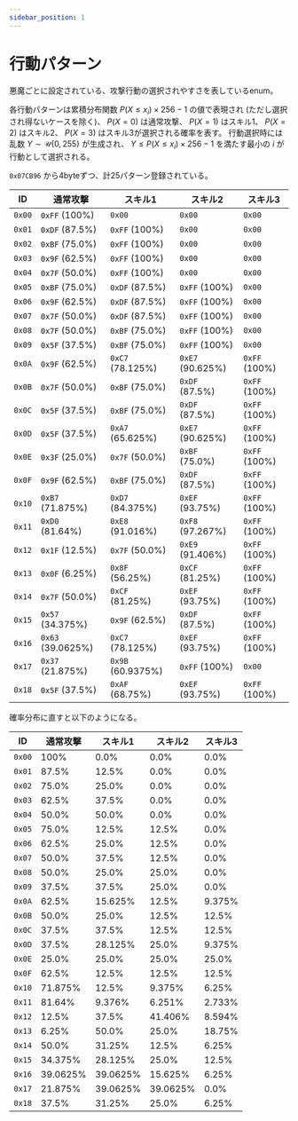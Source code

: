 ```yaml
---
sidebar_position: 1
---
```


# 行動パターン

悪魔ごとに設定されている、攻撃行動の選択されやすさを表しているenum。

各行動パターンは累積分布関数 $P(X \leq x_i) \times 256 - 1$ の値で表現され (ただし選択され得ないケースを除く)、
$P(X = 0)$ は通常攻撃、 $P(X = 1)$ はスキル1、 $P(X = 2)$ はスキル2、 $P(X = 3)$ はスキル3が選択される確率を表す。
行動選択時には乱数 $Y \sim \mathcal{U}\{0, 255\}$ が生成され、
$Y \leq P(X \leq x_i) \times 256 - 1$ を満たす最小の $i$ が行動として選択される。

`0x07CB96` から4byteずつ、計25パターン登録されている。

| ID     | 通常攻撃          | スキル1           | スキル2          | スキル3       |
|--------|-------------------|-------------------|------------------|---------------|
| `0x00` | `0xFF` (100%)     | `0x00`            | `0x00`           | `0x00`        |
| `0x01` | `0xDF` (87.5%)    | `0xFF` (100%)     | `0x00`           | `0x00`        |
| `0x02` | `0xBF` (75.0%)    | `0xFF` (100%)     | `0x00`           | `0x00`        |
| `0x03` | `0x9F` (62.5%)    | `0xFF` (100%)     | `0x00`           | `0x00`        |
| `0x04` | `0x7F` (50.0%)    | `0xFF` (100%)     | `0x00`           | `0x00`        |
| `0x05` | `0xBF` (75.0%)    | `0xDF` (87.5%)    | `0xFF` (100%)    | `0x00`        |
| `0x06` | `0x9F` (62.5%)    | `0xDF` (87.5%)    | `0xFF` (100%)    | `0x00`        |
| `0x07` | `0x7F` (50.0%)    | `0xDF` (87.5%)    | `0xFF` (100%)    | `0x00`        |
| `0x08` | `0x7F` (50.0%)    | `0xBF` (75.0%)    | `0xFF` (100%)    | `0x00`        |
| `0x09` | `0x5F` (37.5%)    | `0xBF` (75.0%)    | `0xFF` (100%)    | `0x00`        |
| `0x0A` | `0x9F` (62.5%)    | `0xC7` (78.125%)  | `0xE7` (90.625%) | `0xFF` (100%) |
| `0x0B` | `0x7F` (50.0%)    | `0xBF` (75.0%)    | `0xDF` (87.5%)   | `0xFF` (100%) |
| `0x0C` | `0x5F` (37.5%)    | `0xBF` (75.0%)    | `0xDF` (87.5%)   | `0xFF` (100%) |
| `0x0D` | `0x5F` (37.5%)    | `0xA7` (65.625%)  | `0xE7` (90.625%) | `0xFF` (100%) |
| `0x0E` | `0x3F` (25.0%)    | `0x7F` (50.0%)    | `0xBF` (75.0%)   | `0xFF` (100%) |
| `0x0F` | `0x9F` (62.5%)    | `0xBF` (75.0%)    | `0xDF` (87.5%)   | `0xFF` (100%) |
| `0x10` | `0xB7` (71.875%)  | `0xD7` (84.375%)  | `0xEF` (93.75%)  | `0xFF` (100%) |
| `0x11` | `0xD0` (81.64%)   | `0xE8` (91.016%)  | `0xF8` (97.267%) | `0xFF` (100%) |
| `0x12` | `0x1F` (12.5%)    | `0x7F` (50.0%)    | `0xE9` (91.406%) | `0xFF` (100%) |
| `0x13` | `0x0F` (6.25%)    | `0x8F` (56.25%)   | `0xCF` (81.25%)  | `0xFF` (100%) |
| `0x14` | `0x7F` (50.0%)    | `0xCF` (81.25%)   | `0xEF` (93.75%)  | `0xFF` (100%) |
| `0x15` | `0x57` (34.375%)  | `0x9F` (62.5%)    | `0xDF` (87.5%)   | `0xFF` (100%) |
| `0x16` | `0x63` (39.0625%) | `0xC7` (78.125%)  | `0xEF` (93.75%)  | `0xFF` (100%) |
| `0x17` | `0x37` (21.875%)  | `0x9B` (60.9375%) | `0xFF` (100%)    | `0x00`        |
| `0x18` | `0x5F` (37.5%)    | `0xAF` (68.75%)   | `0xEF` (93.75%)  | `0xFF` (100%) |

確率分布に直すと以下のようになる。

| ID     | 通常攻撃 | スキル1  | スキル2  | スキル3 |
|--------|----------|----------|----------|---------|
| `0x00` | 100%     | 0.0%     | 0.0%     | 0.0%    |
| `0x01` | 87.5%    | 12.5%    | 0.0%     | 0.0%    |
| `0x02` | 75.0%    | 25.0%    | 0.0%     | 0.0%    |
| `0x03` | 62.5%    | 37.5%    | 0.0%     | 0.0%    |
| `0x04` | 50.0%    | 50.0%    | 0.0%     | 0.0%    |
| `0x05` | 75.0%    | 12.5%    | 12.5%    | 0.0%    |
| `0x06` | 62.5%    | 25.0%    | 12.5%    | 0.0%    |
| `0x07` | 50.0%    | 37.5%    | 12.5%    | 0.0%    |
| `0x08` | 50.0%    | 25.0%    | 25.0%    | 0.0%    |
| `0x09` | 37.5%    | 37.5%    | 25.0%    | 0.0%    |
| `0x0A` | 62.5%    | 15.625%  | 12.5%    | 9.375%  |
| `0x0B` | 50.0%    | 25.0%    | 12.5%    | 12.5%   |
| `0x0C` | 37.5%    | 37.5%    | 12.5%    | 12.5%   |
| `0x0D` | 37.5%    | 28.125%  | 25.0%    | 9.375%  |
| `0x0E` | 25.0%    | 25.0%    | 25.0%    | 25.0%   |
| `0x0F` | 62.5%    | 12.5%    | 12.5%    | 12.5%   |
| `0x10` | 71.875%  | 12.5%    | 9.375%   | 6.25%   |
| `0x11` | 81.64%   | 9.376%   | 6.251%   | 2.733%  |
| `0x12` | 12.5%    | 37.5%    | 41.406%  | 8.594%  |
| `0x13` | 6.25%    | 50.0%    | 25.0%    | 18.75%  |
| `0x14` | 50.0%    | 31.25%   | 12.5%    | 6.25%   |
| `0x15` | 34.375%  | 28.125%  | 25.0%    | 12.5%   |
| `0x16` | 39.0625% | 39.0625% | 15.625%  | 6.25%   |
| `0x17` | 21.875%  | 39.0625% | 39.0625% | 0.0%    |
| `0x18` | 37.5%    | 31.25%   | 25.0%    | 6.25%   |
